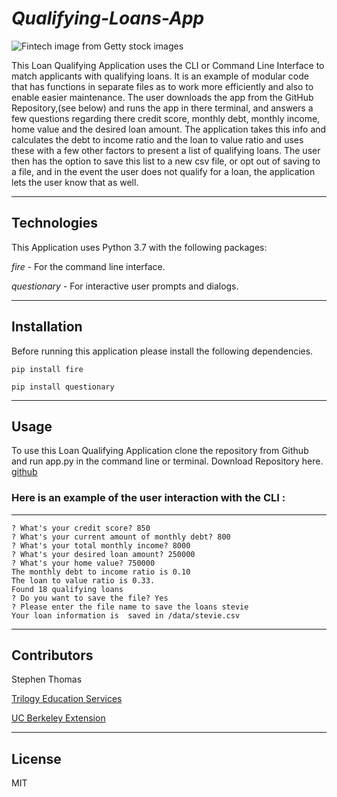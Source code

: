# *Qualifying-Loans-App*

![Fintech image from Getty stock images](https://github.com/[steviet108]/[Qualifying-Loans]/blob/[main]/fintech-image.png?raw=true)

This Loan Qualifying Application uses the CLI or Command Line Interface to match applicants with qualifying loans. It is an example of modular code that has functions in separate files as to work more efficiently and also to enable easier maintenance.
The user downloads the app from the GitHub Repository,(see below) and runs the app in there terminal, and answers a few questions regarding there credit score, monthly debt, monthly income, home value and the desired loan amount. The application takes this info and calculates the debt to income ratio and the loan to value ratio and uses these with a few other factors to present a list of qualifying loans. The user then has the option to save this list to a new csv file, or opt out of saving to a file, and in the event the user does not qualify for a loan, the application lets the user know that as well.

---
##  Technologies 

This Application uses Python 3.7 with the following packages:

*fire* - For the command line interface.

*questionary* - For interactive user prompts and dialogs.

---
##  Installation 

Before running this application please install the following dependencies.

``` pip install fire ```

``` pip install questionary ```

---
##  Usage 

To use this Loan Qualifying Application clone the repository from Github and run app.py in the command line or terminal. Download Repository here.
[github](https://github.com/steviet108/Qualifying-Loans.git)


### Here is an example of the user interaction with the CLI : ###
---
```(dev) stephenthomas@steviet108eth-MacBook-Pro loan_qualifier_app % python3 app.py
? What's your credit score? 850
? What's your current amount of monthly debt? 800
? What's your total monthly income? 8000
? What's your desired loan amount? 250000
? What's your home value? 750000
The monthly debt to income ratio is 0.10
The loan to value ratio is 0.33.
Found 18 qualifying loans
? Do you want to save the file? Yes
? Please enter the file name to save the loans stevie
Your loan information is  saved in /data/stevie.csv
```
---
## Contributors 

Stephen Thomas

[Trilogy Education Services](https://www.trilogyed.com/)

[UC Berkeley Extension](https://extension.berkeley.edu/)


---
##  License 

MIT
